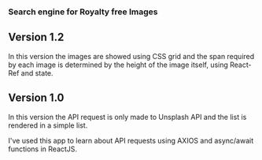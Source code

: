 ### Search engine for Royalty free Images

## Version 1.2
In this version the images are showed using CSS grid and the span required by each image is determined by the height of the image itself, using React-Ref and state.


## Version 1.0

In this version the API request is only made to Unsplash API and the list is rendered in a simple list.

I've used this app to learn about API requests using AXIOS and async/await functions in ReactJS.
